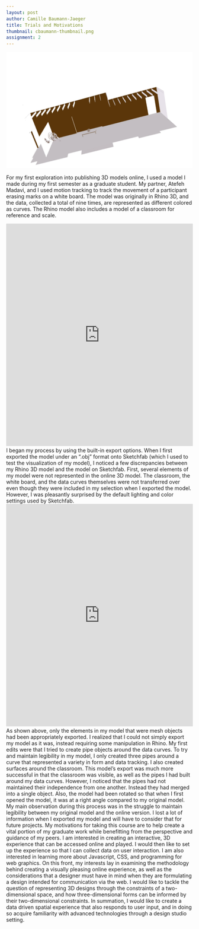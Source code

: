 ```yaml
---
layout: post
author: Camille Baumann-Jaeger
title: Trials and Motivations
thumbnail: cbaumann-thumbnail.png
assignment: 2
---
```


![](/img/cbaumann-2/blog1img.png)

For my first exploration into publishing 3D models online, I used a model I made during my first semester as a graduate student. My partner, Atefeh Madavi, and I used motion tracking to track the movement of a participant erasing marks on a white board. The model was originally in Rhino 3D, and the data, collected a total of nine times, are represented as different colored as curves. The Rhino model also includes a model of a classroom for reference and scale.
<div class="sketchfab-embed-wrapper"><iframe width="100%" height="600" src="https://sketchfab.com/models/98bd6c4d23d34c5795d2fe19e3173cd6/embed" frameborder="0" allowvr allowfullscreen mozallowfullscreen="true" webkitallowfullscreen="true" onmousewheel=""></iframe>
I began my process by using the built-in export options. When I first exported the model under an “.obj” format onto Sketchfab (which I used to test the visualization of my model), I noticed a few discrepancies between my Rhino 3D model and the model on Sketchfab. First, several elements of my model were not represented in the online 3D model. The classroom, the white board, and the data curves themselves were not transferred over even though they were included in my selection when I exported the model. However, I was pleasantly surprised by the default lighting and color settings used by Sketchfab.
<iframe width="100%" height="600" src="https://sketchfab.com/models/23e47d6cb1a241a4b34f886b5c2c37d4/embed" frameborder="0" allowvr allowfullscreen mozallowfullscreen="true" webkitallowfullscreen="true" onmousewheel=""></iframe>
As shown above, only the elements in my model that were mesh objects had been appropriately exported. I realized that I could not simply export my model as it was, instead requiring some manipulation in Rhino.  My first edits were that I tried to create pipe objects around the data curves. To try and maintain legibility in my model, I only created three pipes around a curve that represented a variety in form and data tracking. I also created surfaces around the classroom. This model’s export was much more successful in that the classroom was visible, as well as the pipes I had built around my data curves. However, I noticed that the pipes had not maintained their independence from one another. Instead they had merged into a single object. Also, the model had been rotated so that when I first opened the model, it was at a right angle compared to my original model. My main observation during this process was in the struggle to maintain legibility between my original model and the online version. I lost a lot of information when I exported my model and will have to consider that for future projects.
<!--insert capture of second model-->
My motivations for taking this course are to help create a vital portion of my graduate work while benefitting from the perspective and guidance of my peers. I am interested in creating an interactive, 3D experience that can be accessed online and played. I would then like to set up the experience so that I can collect data on user interaction. I am also interested in learning more about Javascript, CSS, and programming for web graphics. On this front, my interests lay in examining the methodology behind creating a visually pleasing online experience, as well as the considerations that a designer must have in mind when they are formulating a design intended for communication via the web. I would like to tackle the question of representing 3D designs through the constraints of a two-dimensional space, and how three-dimensional forms can be informed by their two-dimensional constraints. In summation, I would like to create a data driven spatial experience that also responds to user input, and in doing so acquire familiarity with advanced technologies through a design studio setting.
